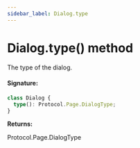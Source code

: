 ```yaml
---
sidebar_label: Dialog.type
---
```


# Dialog.type() method

The type of the dialog.

#### Signature:

```typescript
class Dialog {
  type(): Protocol.Page.DialogType;
}
```

**Returns:**

Protocol.Page.DialogType
